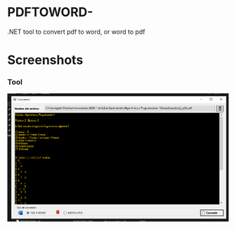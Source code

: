 # PDFTOWORD-
.NET tool to convert pdf to word, or word to pdf


# Screenshots

### Tool
![Tool](Logo/tool.png "Tool")